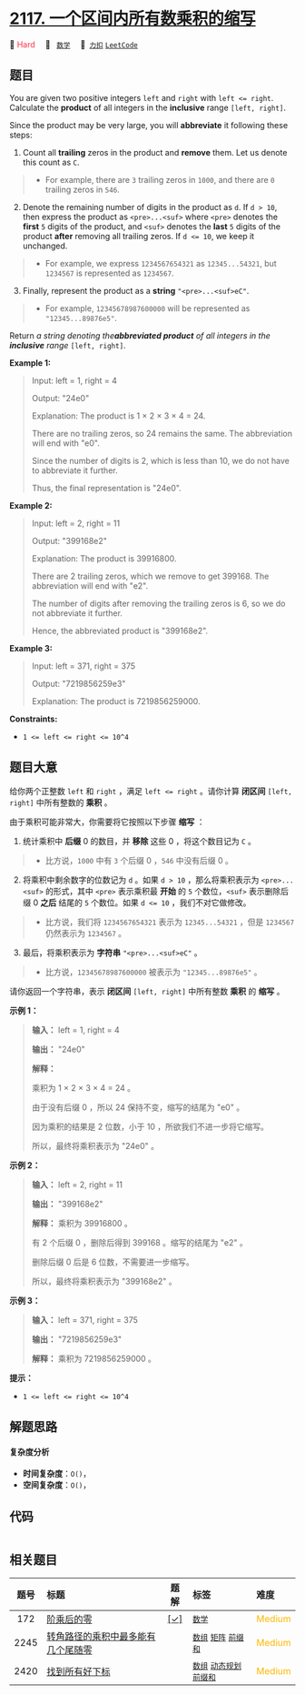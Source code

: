 # [2117. 一个区间内所有数乘积的缩写](https://2xiao.github.io/leetcode-js/problem/2117.html)

🔴 <font color=#ff334b>Hard</font>&emsp; 🔖&ensp; [`数学`](/tag/math.md)&emsp; 🔗&ensp;[`力扣`](https://leetcode.cn/problems/abbreviating-the-product-of-a-range) [`LeetCode`](https://leetcode.com/problems/abbreviating-the-product-of-a-range)

## 题目

You are given two positive integers `left` and `right` with `left <= right`.
Calculate the **product** of all integers in the **inclusive** range `[left,
right]`.

Since the product may be very large, you will **abbreviate** it following
these steps:

  1. Count all **trailing** zeros in the product and **remove** them. Let us denote this count as `C`. 
> 
>  * For example, there are `3` trailing zeros in `1000`, and there are `0` trailing zeros in `546`.
  2. Denote the remaining number of digits in the product as `d`. If `d > 10`, then express the product as `<pre>...<suf>` where `<pre>` denotes the **first** `5` digits of the product, and `<suf>` denotes the **last** `5` digits of the product **after** removing all trailing zeros. If `d <= 10`, we keep it unchanged. 
> 
>  * For example, we express `1234567654321` as `12345...54321`, but `1234567` is represented as `1234567`.
  3. Finally, represent the product as a **string** `"<pre>...<suf>eC"`. 
> 
>  * For example, `12345678987600000` will be represented as `"12345...89876e5"`.

Return _a string denoting the**abbreviated product** of all integers in the
**inclusive** range_ `[left, right]`.



**Example 1:**

> Input: left = 1, right = 4
> 
> Output: "24e0"
> 
> Explanation: The product is 1 × 2 × 3 × 4 = 24.
> 
> There are no trailing zeros, so 24 remains the same. The abbreviation will end with "e0".
> 
> Since the number of digits is 2, which is less than 10, we do not have to abbreviate it further.
> 
> Thus, the final representation is "24e0".

**Example 2:**

> Input: left = 2, right = 11
> 
> Output: "399168e2"
> 
> Explanation: The product is 39916800.
> 
> There are 2 trailing zeros, which we remove to get 399168. The abbreviation will end with "e2".
> 
> The number of digits after removing the trailing zeros is 6, so we do not abbreviate it further.
> 
> Hence, the abbreviated product is "399168e2".

**Example 3:**

> Input: left = 371, right = 375
> 
> Output: "7219856259e3"
> 
> Explanation: The product is 7219856259000.

**Constraints:**

  * `1 <= left <= right <= 10^4`


## 题目大意

给你两个正整数 `left` 和 `right` ，满足 `left <= right` 。请你计算 **闭区间**  `[left, right]`
中所有整数的 **乘积**  。

由于乘积可能非常大，你需要将它按照以下步骤 **缩写**  ：

  1. 统计乘积中 **后缀** 0 的数目，并 **移除** 这些 0 ，将这个数目记为 `C` 。 
> 
>  * 比方说，`1000` 中有 `3` 个后缀 0 ，`546` 中没有后缀 0 。
  2. 将乘积中剩余数字的位数记为 `d` 。如果 `d > 10` ，那么将乘积表示为 `<pre>...<suf>` 的形式，其中 `<pre>` 表示乘积最 **开始**  的 `5` 个数位，`<suf>` 表示删除后缀 0 **之后**  结尾的 `5` 个数位。如果 `d <= 10` ，我们不对它做修改。 
> 
>  * 比方说，我们将 `1234567654321` 表示为 `12345...54321` ，但是 `1234567` 仍然表示为 `1234567` 。
  3. 最后，将乘积表示为 **字符串**  `"<pre>...<suf>eC"` 。 
> 
>  * 比方说，`12345678987600000` 被表示为 `"12345...89876e5"` 。

请你返回一个字符串，表示 **闭区间**  `[left, right]` 中所有整数 **乘积**  的 **缩写**  。



**示例 1：**

> 
> 
> 
> 
> 
> **输入：** left = 1, right = 4
> 
> **输出：** "24e0"
> 
> **解释：**
> 
> 乘积为 1 × 2 × 3 × 4 = 24 。
> 
> 由于没有后缀 0 ，所以 24 保持不变，缩写的结尾为 "e0" 。
> 
> 因为乘积的结果是 2 位数，小于 10 ，所欲我们不进一步将它缩写。
> 
> 所以，最终将乘积表示为 "24e0" 。
> 
> 

**示例 2：**

> 
> 
> 
> 
> 
> **输入：** left = 2, right = 11
> 
> **输出：** "399168e2"
> 
> **解释：** 乘积为 39916800 。
> 
> 有 2 个后缀 0 ，删除后得到 399168 。缩写的结尾为 "e2" 。 
> 
> 删除后缀 0 后是 6 位数，不需要进一步缩写。 
> 
> 所以，最终将乘积表示为 "399168e2" 。
> 
> 

**示例 3：**

> 
> 
> 
> 
> 
> **输入：** left = 371, right = 375
> 
> **输出：** "7219856259e3"
> 
> **解释：** 乘积为 7219856259000 。
> 
> 



**提示：**

  * `1 <= left <= right <= 10^4`


## 解题思路

#### 复杂度分析

- **时间复杂度**：`O()`，
- **空间复杂度**：`O()`，

## 代码

```javascript

```

## 相关题目

<!-- prettier-ignore -->
| 题号 | 标题 | 题解 | 标签 | 难度 |
| :------: | :------ | :------: | :------ | :------ |
| 172 | [阶乘后的零](https://leetcode.com/problems/factorial-trailing-zeroes) | [[✓]](/problem/0172.md) |  [`数学`](/tag/math.md) | <font color=#ffb800>Medium</font> |
| 2245 | [转角路径的乘积中最多能有几个尾随零](https://leetcode.com/problems/maximum-trailing-zeros-in-a-cornered-path) |  |  [`数组`](/tag/array.md) [`矩阵`](/tag/matrix.md) [`前缀和`](/tag/prefix-sum.md) | <font color=#ffb800>Medium</font> |
| 2420 | [找到所有好下标](https://leetcode.com/problems/find-all-good-indices) |  |  [`数组`](/tag/array.md) [`动态规划`](/tag/dynamic-programming.md) [`前缀和`](/tag/prefix-sum.md) | <font color=#ffb800>Medium</font> |